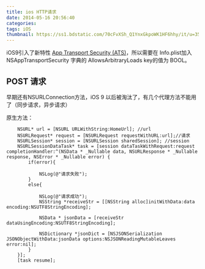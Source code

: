 ```yaml
---
title: ios HTTP请求
date: 2014-05-16 20:56:40
categories:
tags: iOS
thumbnail: https://ss1.bdstatic.com/70cFvXSh_Q1YnxGkpoWK1HF6hhy/it/u=3584732535,1447982096&fm=27&gp=0.jpg
---
```


iOS9引入了新特性 [App Transport Security (ATS)](https://developer.apple.com/library/prerelease/ios/releasenotes/General/WhatsNewIniOS/Articles/iOS9.html#//apple_ref/doc/uid/TP40016198-DontLinkElementID_13)，所以需要在 Info.plist加入NSAppTransportSecurity 字典的 AllowsArbitraryLoads key的值为 BOOL。

<!-- more -->

## POST 请求

早期还有NSURLConnection方法，iOS 9 以后被淘汰了，有几个代理方法不能用了（同步请求，异步请求）



原生方法：

```objc
    NSURL* url = [NSURL URLWithString:HomeUrl]; //url
    NSURLRequest* request = [NSURLRequest requestWithURL:url];//请求
    NSURLSession* session = [NSURLSession sharedSession]; //session
    NSURLSessionDataTask* task = [session dataTaskWithRequest:request completionHandler:^(NSData * _Nullable data, NSURLResponse * _Nullable response, NSError * _Nullable error) {
        if(error){
            
            NSLog(@"请求失败");
        }
        else{
            
            NSLog(@"请求成功");
            NSString *receiveStr = [[NSString alloc]initWithData:data encoding:NSUTF8StringEncoding];
            
            NSData * jsonData = [receiveStr dataUsingEncoding:NSUTF8StringEncoding];
            
            NSDictionary *jsonDict = [NSJSONSerialization JSONObjectWithData:jsonData options:NSJSONReadingMutableLeaves error:nil];
        }
    }];
    [task resume];
```







